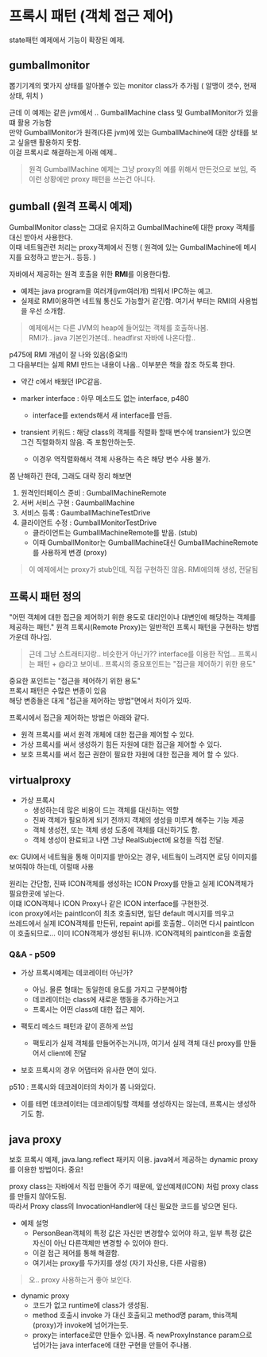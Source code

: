 # 프록시 패턴 (객체 접근 제어)

state패턴 예제에서 기능이 확장된 예제.

## gumballmonitor

뽑기기계의 몇가지 상태를 알아볼수 있는 monitor class가 추가됨 ( 알맹이 갯수, 현재 상태, 위치 )
  
근데 이 예제는 같은 jvm에서 .. GumballMachine class 및 GumballMonitor가 있을떄 활용 가능함  
만약 GumballMonitor가 원격(다른 jvm)에 있는 GumballMachine에 대한 상태를 보고 싶을땐 활용하지 못함.  
이걸 프록시로 해결하는게 아래 예제..

> 원격 GumballMachine 예제는 그냥 proxy의 예를 위해서 만든것으로 보임, 즉 이런 상황에만 proxy 패턴을 쓰는건 아니다. 

## gumball (원격 프록시 예제)

GumballMonitor class는 그대로 유지하고 GumballMachine에 대한 proxy 객체를 대신 받아서 사용한다.   
이때 네트웤관련 처리는 proxy객체에서 진행 ( 원격에 있는 GumballMachine에 메시지를 요청하고 받는거.. 등등. )  
  
자바에서 제공하는 원격 호출을 위한 **RMI**를 이용한다함. 
- 예제는 java program을 여러개(jvm여러개) 띄워서 IPC하는 예고.
- 실제로 RMI이용하면 네트웤 통신도 가능할거 같긴함. 
여기서 부터는 RMI의 사용법을 우선 소개함.  

> 예제에서는 다른 JVM의 heap에 들어있는 객체를 호출하나봄.  
> RMI가.. java 기본인가본데.. headfirst 자바에 나온다함..

p475에  RMI 개념이 잘 나와 있음(중요!!)  
그 다음부터는 실제 RMI 만드는 내용이 나옴.. 이부분은 책을 참조 하도록 한다.
- 약간 c에서 배웠던 IPC같음. 

- marker interface : 아무 메소드도 없는 interface, p480
    - interface를 extends해서 새 interface를 만듬.
    
- transient 키워드 : 해당 class의 객체를 직렬화 할때 변수에 transient가 있으면 그건 직렬화하지 않음. 즉 포함안하는듯.
    - 이경우 역직렬화해서 객체 사용하는 측은 해당 변수 사용 불가.
    
쫌 난해하긴 한데, 그래도 대략 정리 해보면

1. 원격인터페이스 준비 : GumballMachineRemote
2. 서버 서비스 구현 : GaumballMachine
3. 서비스 등록 : GaumballMachineTestDrive
4. 클라이언트 수정 : GumballMonitorTestDrive
    - 클라이언트는 GumballMachineRemote를 받음. (stub)
    - 이때 GumballMonitor는 GumballMachine대신 GumballMachineRemote를 사용하게 변경 (proxy)
    
> 이 예제에서는 proxy가 stub인데, 직접 구현하진 않음. RMI에의해 생성, 전달됨

## 프록시 패턴 정의 

"어떤 객체에 대한 접근을 제어하기 위한 용도로 대리인이나 대변인에 해당하는 객체를 제공하는 패턴."
원격 프록시(Remote Proxy)는 일반적인 프록시 패턴을 구현하는 방법 가운데 하나임.

> 근데 그냥 스트래티지랑.. 비슷한거 아닌가?? interface를 이용한 작업... 
> 프록시는 패턴 + @라고 보이네.. 프록시의 중요포인트는  "접근을 제어하기 위한 용도"

중요한 포인트는 "접근을 제어하기 위한 용도"  
프록시 패턴은 수많은 변종이 있음  
해당 변종들은 대게 "접근을 제어하는 방법"면에서 차이가 있따.   
  
프록시에서 접근을 제어하는 방법은 아래와 같다. 
- 원격 프록시를 써서 원격 개체에 대한 접근을 제어할 수 있다. 
- 가상 프록시를 써서 생성하기 힘든 자원에 대한 접근을 제어할 수 있다. 
- 보호 프록시를 써서 접근 권한이 필요한 자원에 대한 접근을 제어 할 수 있다. 

## virtualproxy

- 가상 프록시 
    - 생성하는데 많은 비용이 드는 객체를 대신하는 역할
    - 진짜 객체가 필요하게 되기 전까지 객체의 생성을 미루게 해주는 기능 제공
    - 객체 생성전, 또는 객체 생성 도중에 객체를 대신하기도 함.
    - 객체 생성이 완료되고 나면 그냥 RealSubject에 요청을 직접 전달. 
    
ex: GUI에서 네트웤을 통해 이미지를 받아오는 경우, 네트웤이 느려지면 로딩 이미지를 보여줘야 하는데, 이럴때 사용

원리는 간단함, 진짜 ICON객체를 생성하는 ICON Proxy를 만들고 실제 ICON객체가 필요한곳에 넣는다.  
이떄 ICON객체나 ICON Proxy나 같은 ICON interface를 구현한것.  
icon proxy에서는 paintIcon이 최초 호출되면, 일단 default 메시지를 띄우고  
쓰레드에서 실제 ICON객체를 만든뒤, repaint api를 호출함..
이러면 다시 paintIcon이 호출되므로... 이미 ICON객체가 생성된 뒤니까. ICON객체의 paintIcon을 호출함

### Q&A - p509

- 가상 프록시예제는 데코레이터 아닌가?
    - 아님. 물론 형태는 동일한데 용도를 가지고 구분해야함
    - 데코레이터는 class에 새로운 행동을 추가하는거고
    - 프록시는 어떤 class에 대한 접근 제어.
    
- 팩토리 메소드 패턴과 같이 흔하게 쓰임
    - 팩토리가 실제 객체를 만들어주는거니까, 여기서 실제 객체 대신 proxy를 만들어서 client에 전달
    
- 보호 프록시의 경우 어댑터와 유사한 면이 있다. 

p510 : 프록시와 데코레이터의 차이가 쫌 나와있다. 
- 이를 테면 데코레이터는 데코레이팅할 객체를 생성하지는 않는데, 프록시는 생성하기도 함.

## java proxy

보호 프록시 예제, java.lang.reflect 패키지 이용. 
java에서 제공하는 dynamic proxy를 이용한 방법이다. 중요!
  
proxy class는 자바에서 직접 만들어 주기 때문에, 앞선예제(ICON) 처럼 proxy class를 만들지 않아도됨.  
따라서 Proxy class의 InvocationHandler에 대신 필요한 코드를 넣으면 된다.   

- 예제 설명
  - PersonBean객체의 특정 값은 자신만 변경할수 있어야 하고, 일부 특정 값은 자신이 아닌 다른객체만 변경할 수 있어야 한다.
  - 이걸 접근 제어를 통해 해결함.
  - 여기서는 proxy를 두가지를 생성 (자기 자신용, 다른 사람용)
  
> 오.. proxy 사용하는거 좋아 보인다. 

- dynamic proxy
  - 코드가 없고 runtime에 class가 생성됨.
  - method 호출시 invoke 가 대신 호출되고 method명 param, this객체(proxy)가 invoke에 넘어가는듯.
  - proxy는 interface로만 만들수 있나봄. 즉 newProxyInstance param으로 넘어가는 java interface에 대한 구현을 만들어 주나봄.


 